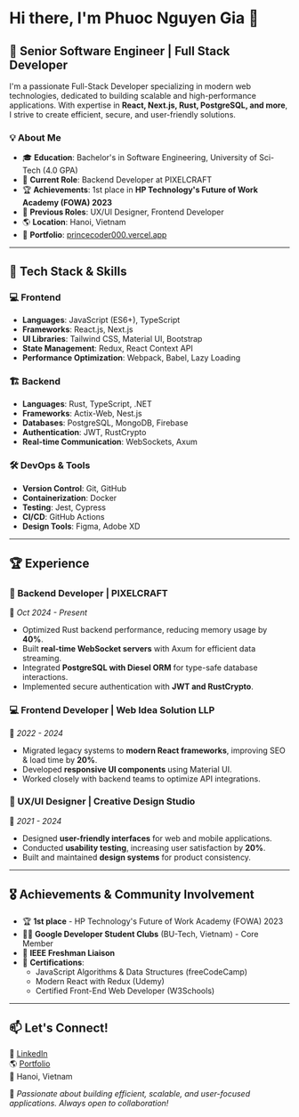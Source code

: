 # Hi there, I'm Phuoc Nguyen Gia 👋

## 🚀 Senior Software Engineer | Full Stack Developer

I'm a passionate Full-Stack Developer specializing in modern web technologies, dedicated to building scalable and high-performance applications. With expertise in **React, Next.js, Rust, PostgreSQL, and more**, I strive to create efficient, secure, and user-friendly solutions.

### 💡 About Me
- 🎓 **Education**: Bachelor's in Software Engineering, University of Sci-Tech (4.0 GPA)
- 💼 **Current Role**: Backend Developer at PIXELCRAFT
- 🏆 **Achievements**: 1st place in **HP Technology's Future of Work Academy (FOWA) 2023**
- 🎨 **Previous Roles**: UX/UI Designer, Frontend Developer
- 🌎 **Location**: Hanoi, Vietnam
- 🔗 **Portfolio**: [princecoder000.vercel.app](https://princecoder000.vercel.app)

---

## 🔧 Tech Stack & Skills

### 💻 Frontend
- **Languages**: JavaScript (ES6+), TypeScript
- **Frameworks**: React.js, Next.js
- **UI Libraries**: Tailwind CSS, Material UI, Bootstrap
- **State Management**: Redux, React Context API
- **Performance Optimization**: Webpack, Babel, Lazy Loading

### 🏗 Backend
- **Languages**: Rust, TypeScript, .NET
- **Frameworks**: Actix-Web, Nest.js
- **Databases**: PostgreSQL, MongoDB, Firebase
- **Authentication**: JWT, RustCrypto
- **Real-time Communication**: WebSockets, Axum

### 🛠 DevOps & Tools
- **Version Control**: Git, GitHub
- **Containerization**: Docker
- **Testing**: Jest, Cypress
- **CI/CD**: GitHub Actions
- **Design Tools**: Figma, Adobe XD

---

## 🏆 Experience

### 🚀 Backend Developer | PIXELCRAFT
📅 *Oct 2024 - Present*
- Optimized Rust backend performance, reducing memory usage by **40%**.
- Built **real-time WebSocket servers** with Axum for efficient data streaming.
- Integrated **PostgreSQL with Diesel ORM** for type-safe database interactions.
- Implemented secure authentication with **JWT and RustCrypto**.

### 💻 Frontend Developer | Web Idea Solution LLP
📅 *2022 - 2024*
- Migrated legacy systems to **modern React frameworks**, improving SEO & load time by **20%**.
- Developed **responsive UI components** using Material UI.
- Worked closely with backend teams to optimize API integrations.

### 🎨 UX/UI Designer | Creative Design Studio
📅 *2021 - 2024*
- Designed **user-friendly interfaces** for web and mobile applications.
- Conducted **usability testing**, increasing user satisfaction by **20%**.
- Built and maintained **design systems** for product consistency.

---

## 🎖 Achievements & Community Involvement
- 🏆 **1st place** - HP Technology's Future of Work Academy (FOWA) 2023
- 👨‍💻 **Google Developer Student Clubs** (BU-Tech, Vietnam) - Core Member
- 🔗 **IEEE Freshman Liaison**
- 📜 **Certifications**:
  - JavaScript Algorithms & Data Structures (freeCodeCamp)
  - Modern React with Redux (Udemy)
  - Certified Front-End Web Developer (W3Schools)

---

## 📫 Let's Connect!
💼 [LinkedIn](https://www.linkedin.com/in/gia-phuoc-nguyen-31995534a/)  
🌎 [Portfolio](https://princecoder000.vercel.app)  
📍 Hanoi, Vietnam

🚀 *Passionate about building efficient, scalable, and user-focused applications. Always open to collaboration!*